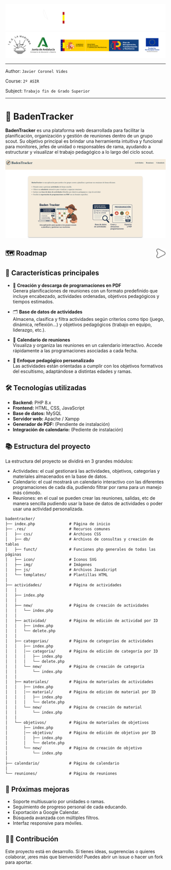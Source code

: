 ![](https://raw.githubusercontent.com/jcorvid509/.resGen/9cf65965f880c39d5e634d73522a6d656c4ea501/_bannerD.png#gh-dark-mode-only)
![](https://raw.githubusercontent.com/jcorvid509/.resGen/9cf65965f880c39d5e634d73522a6d656c4ea501/_bannerL.png#gh-light-mode-only)

---

Author: `Javier Coronel Vides`

Course: `2º ASIR`

Subject: `Trabajo fin de Grado Superior`

---

# 🧭 BadenTracker

**BadenTracker** es una plataforma web desarrollada para facilitar la planificación, organización y gestión de reuniones dentro de un grupo scout. Su objetivo principal es brindar una herramienta intuitiva y funcional para monitores, jefes de unidad o responsables de rama, ayudando a estructurar y visualizar el trabajo pedagógico a lo largo del ciclo scout.

![alt text](.md/img/1.png)

## 🗺️ Roadmap<a href="/.md/readme.md"><img src="https://raw.githubusercontent.com/jcorvid509/.resGen/dbf0397a38c3e0828d9bd164f719d77f3d977cda/_arrow.svg" height="30" align="right"></a>

## 🚀 Características principales

- 📄 **Creación y descarga de programaciones en PDF**  
  Genera planificaciones de reuniones con un formato predefinido que incluye encabezado, actividades ordenadas, objetivos pedagógicos y tiempos estimados.

- 🗂️ **Base de datos de actividades**  
  Almacena, clasifica y filtra actividades según criterios como tipo (juego, dinámica, reflexión...) y objetivos pedagógicos (trabajo en equipo, liderazgo, etc.).

- 📆 **Calendario de reuniones**  
  Visualiza y organiza las reuniones en un calendario interactivo. Accede rápidamente a las programaciones asociadas a cada fecha.

- 👥 **Enfoque pedagógico personalizado**  
  Las actividades están orientadas a cumplir con los objetivos formativos del escultismo, adaptándose a distintas edades y ramas.

## 🛠️ Tecnologías utilizadas

- **Backend:** PHP 8.x
- **Frontend:** HTML, CSS, JavaScript
- **Base de datos:** MySQL
- **Servidor web:** Apache / Xampp
- **Generador de PDF:** (Pendiente de instalación)
- **Integración de calendario:** (Pediente de instalación)

## 📚 Estructura del proyecto

La estructura del proyecto se dividirá en 3 grandes módulos:

* Actividades: el cual gestionará las actividades, objetivos, categorias y materiales almacenados en la base de datos.
* Calendario: el cual mostrará un calendario interactivo con las diferentes programaciones de cada día, pudiendo filtrar por rama para un manejo más cómodo.
* Reuniones: en el cual se pueden crear las reuniones, salidas, etc de manera sencilla pudiendo usar la base de datos de actividades o poder usar una actividad personalizada.

```
badentracker/
├── index.php               # Página de inicio
├── .res/                   # Recursos comunes
│   ├── css/                # Archivos CSS
│   ├── db/                 # Archivos de consultas y creación de tablas
│   ├── funct/              # Funciones php generales de todas las páginas
│   ├── icon/               # Iconos SVG
│   ├── img/                # Imágenes
│   ├── js/                 # Archivos JavaScript
│   └── templates/          # Plantillas HTML
│
├── actividades/            # Página de actividades
│   │
│   ├── index.php
│   │
│   ├── new/                # Página de creación de actividades
│   │   └── index.php
│   │
│   ├── actividad/          # Página de edición de actividad por ID
│   │   ├── index.php
│   │   └── delete.php
│   │
│   ├── categorias/         # Página de categorías de actividades
│   │   ├── index.php
│   │   │── categoria/      # Página de edición de categoría por ID
│   │   │   ├── index.php
│   │   │   └── delete.php
│   │   └── new/            # Página de creación de categoría
│   │       └── index.php
│   │
│   ├── materiales/         # Página de materiales de actividades
│   │   ├── index.php
│   │   │── material/       # Página de edición de material por ID
│   │   │   ├── index.php
│   │   │   └── delete.php
│   │   └── new/            # Página de creación de material
│   │       └── index.php
│   │
│   └── objetivos/          # Página de materiales de objetivos
│       ├── index.php
│       │── objetivo/       # Página de edición de objetivo por ID
│       │   ├── index.php
│       │   └── delete.php
│       └── new/            # Página de creación de objetivo
│           └── index.php
│
├── calendario/             # Página de calendario
│
└── reuniones/              # Página de reuniones

```

## 📌 Próximas mejoras

- Soporte multiusuario por unidades o ramas.
- Seguimiento de progreso personal de cada educando.
- Exportación a Google Calendar.
- Búsqueda avanzada con múltiples filtros.
- Interfaz responsive para móviles.

## 🧑‍💻 Contribución

Este proyecto está en desarrollo. Si tienes ideas, sugerencias o quieres colaborar, ¡eres más que bienvenido! Puedes abrir un issue o hacer un fork para aportar.
